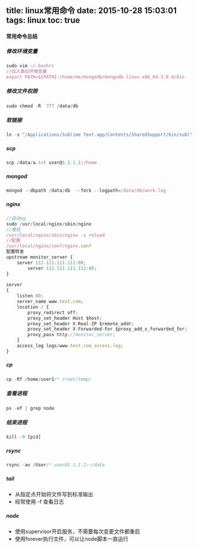 title: linux常用命令
date: 2015-10-28 15:03:01
tags: linux
toc: true
---
#### 常用命令总结
##### 修改环境变量
```javascript
sudo vim ~/.bashrc 
//加入类似环境变量
export PATH=${PATH}:/home/me/mongodb/mongodb-linux-x86_64-3.0.4/bin
```
<!--more-->
##### 修改文件权限
```javascript
sudo chmod -R  777 /data/db
```
##### 软链接
```javascript
ln -s "/Applications/Sublime Text.app/Contents/SharedSupport/bin/subl" /usr/local/bin/subl
```
##### scp
```javascript
scp /data/a.txt user@1.1.1.1:/home
```
##### mongod
```javascript
mongod --dbpath /data/db  --fork --logpath=/data/db/work.log
```
##### nginx
```javascript
//启动ng
sudo /usr/local/nginx/sbin/nginx
//重启
/usr/local/nginx/sbin/nginx -s reload
//配置
/usr/local/nginx/conf/nginx.conf
配置转发
upstream monitor_server {
    server 111.111.111.111:80;
        server 111.111.111.112:80;
}
 
server
{
    listen 80;
    server_name www.test.com;
    location / {
        proxy_redirect off;
        proxy_set_header Host $host;
        proxy_set_header X-Real-IP $remote_addr;
        proxy_set_header X-Forwarded-For $proxy_add_x_forwarded_for;
        proxy_pass http://monitor_server;
    }
    access_log logs/www.test.com_access.log;
}
```
##### cp
```javascript
cp -Rf /home/user1/* /root/temp/
```
##### 查看进程
```javascript
ps -ef | grep node
```
##### 结束进程
```javascript
kill -9 [pid]
```
##### rsync
```javascript
rsync -av /User/* user@1.1.1.1:~/data
```
##### tail
* 从指定点开始将文件写到标准输出
* 经常使用 -f 查看日志
##### node
* 使用supervisor开启服务，不需要每次变更文件都重启
* 使用forever执行文件，可以让node脚本一直运行
